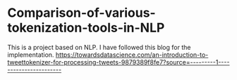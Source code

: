 # Comparison-of-various-tokenization-tools-in-NLP
This is a project based on NLP.
I have followed this blog for the implementation.
https://towardsdatascience.com/an-introduction-to-tweettokenizer-for-processing-tweets-9879389f8fe7?source=---------1-----------------------
